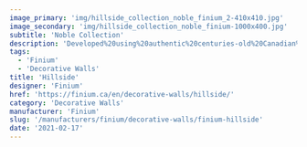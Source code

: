 ```yaml
---
image_primary: 'img/hillside_collection_noble_finium_2-410x410.jpg'
image_secondary: 'img/hillside_collection_noble_finium-1000x400.jpg'
subtitle: 'Noble Collection'
description: 'Developed%20using%20authentic%20centuries-old%20Canadian%20barn%20wood%2C%20Noble%20collection%20products%20stand%20out%20thanks%20to%20their%20unique%2C%20one-of-a-kind%20look.%20Each%20product%20creatively%20reveals%20the%20character%20and%20beauty%20behind%20those%20beams%20and%20panels%20that%20have%20been%20shaped%20over%20the%20years.'
tags:
  - 'Finium'
  - 'Decorative Walls'
title: 'Hillside'
designer: 'Finium'
href: 'https://finium.ca/en/decorative-walls/hillside/'
category: 'Decorative Walls'
manufacturer: 'Finium'
slug: '/manufacturers/finium/decorative-walls/finium-hillside'
date: '2021-02-17'
---
```

